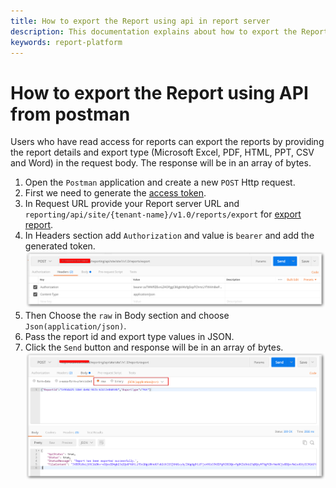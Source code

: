 ```yaml
---
title: How to export the Report using api in report server
description: This documentation explains about how to export the Report using API in the Bold Reports On-Premise Edition.
keywords: report-platform
---
```


# How to export the Report using API from postman

Users who have read access for reports can export the reports by providing the report details and export type (Microsoft Excel, PDF, HTML, PPT, CSV and Word) in the request body. The response will be in an array of bytes.

 1. Open the `Postman` application and create a new `POST` Http request.
 2. First we need to generate the [access token](../generate-access-token-for-bold-reports-server-using-api/).
 3. In Request URL provide your Report server URL and `reporting/api/site/{tenant-name}/v1.0/reports/export` for [export report](../../../rest-api-reference/v1.0/#operation/Items_ExportReport).
 4. In Headers section add `Authorization` and value is `bearer` and add the generated token.
  ![Authorization](/static/assets/on-premise/images/how-to/rest-api/authorization.png)
 5. Then Choose the `raw` in Body section and choose `Json(application/json)`.
 6. Pass the report id and export type values in JSON.
 7. Click the `Send` button and response will be in an array of bytes.
 ![Connection types](/static/assets/on-premise/images/how-to/rest-api/export.png)